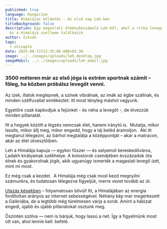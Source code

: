 ```yaml
---
published: true
language: Hungarian
title: Himalájai küldetés - Az első nap Leh-ben
titleBackground: false
description: Egy magaslati élménybeszámoló Leh-ből, ahol a ritka levegő, a jóga
  és a Himalája szelleme találkozik
author: István
tags:
  - útinapló
date: 2025-08-11T23:35:00.000+05:30
image: ../../images/uploads/leh_desktop.jpg
imageMobil: ../../images/uploads/leh_mobil.jpg
---
```

<h3 class="clr-brand-orange">3500 méteren már az első jóga is extrém sportnak számít – főleg, ha közben próbálsz levegőt venni.</h3>

Az ízek, illatok meglepnek, a színek vibrálnak, az imák az égbe szállnak, és minden szélfuvallat emlékeztet: itt most tényleg máshol vagyunk.

Egyelőre csak kapkodjuk a fejünket - és néha a levegőt -, de élvezzük minden pillanatát.  

<div class="blog-island-section">Itt a hegyek között a légzés nemcsak élet, hanem iránytű is.  Mutatja, mikor lassíts, mikor állj meg, mikor engedd, hogy a táj beléd áramoljon.  Aki itt megtanul lélegezni, az bárhol megtalálja a középpontját – akár a matracon, akár az élet útvesztőiben.</div>

Leh a Himalája kapuja — egykor fűszer — és selyemút kereskedőváros, Ladakh királyainak székhelye. A kolostorok csendjében évszázadok óta élnek és gyakorolnak jógik, akik ugyanúgy ismerték a magaslati levegő ízét, mint mi most.

Ez még csak a kezdet.  A Himalája még csak most kezd megnyílni számunkra, és tudatosan lélegezve figyeljük, merre vezet tovább az út.

[Utazás képekben](https://bandha.works/galeria/2025-ladakh-retreat/) – folyamatosan bővül!
Itt, a Himalájában az energia fordítottan arányos az internet sebességével. Néhány kép már megérkezett a Galériába, de a legtöbb még türelmesen várja a sorát. Amint a hálózat engedi, újabb és újabb pillanatokat osztunk meg.

Őszintén szólva — nem is bánjuk, hogy lassú a net.
Így a figyelmünk most ott van, ahol lennie kell: befelé.
